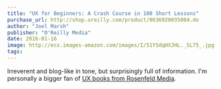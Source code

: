 ```yaml
---
title: "UX for Beginners: A Crash Course in 100 Short Lessons"
purchase_url: http://shop.oreilly.com/product/0636920035084.do
author: "Joel Marsh"
publisher: "O'Reilly Media"
date: 2016-01-16
image: http://ecx.images-amazon.com/images/I/51YSdqHXJHL._SL75_.jpg
tags:
---
```


Irreverent and blog-like in tone, but surprisingly full of information. I'm personally a bigger fan of [UX books from Rosenfeld Media](http://amzn.to/1P7NFnP).

